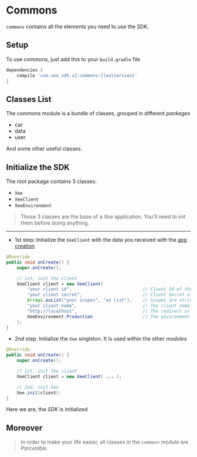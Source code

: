 # Commons

`commons` contains all the elements you need to use the SDK.

## Setup

To use *commons*, just add this to your `build.gradle` file

```groovy
dependencies {
    compile 'com.xee.sdk.v2:commons:{lastversion}'
}
```

## Classes List

The *commons* module is a bundle of classes, grouped in different _packages_

- car
- data
- user

And some other useful classes.

## Initialize the SDK

The root package contains 3 classes.

- `Xee`
- `XeeClient`
- `XeeEnvironment`

>Those 3 classes are the base of a *Xee* application. You'll need to init them before doing anything.

---

* 1st step: Initialize the `XeeClient` with the data you received with the [app creation](../../setup/README.md)

```java
@Override
public void onCreate() {
    super.onCreate();

    // 1st, init the client
    XeeClient client = new XeeClient(
        "your client id",                           // Client Id of the app
        "your client secret",                       // Client Secret of the app
        Arrays.asList("your scopes", "as list"),    // Scopes are strings passed as List
        "your client name",                         // The client name might be empty
        "http://localhost",                         // The redirect uri on mobile is http://localhost
        XeeEnvironment.Production                   // The environment can be Staging
    );
}
```

* 2nd step: Initialize the `Xee` singleton. It is used within the other *modules*

```java
@Override
public void onCreate() {
    super.onCreate();

    // 1st, init the client
    XeeClient client = new XeeClient( ... );

    // 2nd, init Xee
    Xee.init(client):
}
```

Here we are, the *SDK* is initialized

## Moreover

> In order to make your life easier, all classes in the `commons` module are _Parcelable_.